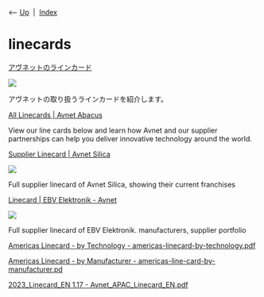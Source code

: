 <div class="nav">

⟵ [Up](index.html)  \|  [Index](index.html)

</div>

# linecards

<div class="cards">

<div class="card">

<div class="card-title">

[アヴネットのラインカード](https://www.avnet.com/wps/portal/japan/manufacturers/linecard)

</div>

<div class="card-image">

[![](https://www.avnet.com/opasdata/wcmAssets/OpenGraph/OG_1250x600_Avnet2Avnet.jpg)](https://www.avnet.com/wps/portal/japan/manufacturers/linecard)

</div>

アヴネットの取り扱うラインカードを紹介します。

</div>

<div class="card">

<div class="card-title">

[All Linecards \| Avnet
Abacus](https://my.avnet.com/abacus/manufacturers/linecards)

</div>

View our line cards below and learn how Avnet and our supplier
partnerships can help you deliver innovative technology around the
world.

</div>

<div class="card">

<div class="card-title">

[Supplier Linecard \| Avnet
Silica](https://my.avnet.com/silica/manufacturers/linecard)

</div>

<div class="card-image">

[![](https://www.avnet.com/opasdata/wcmAssets/OpenGraph/OG_1250x600_Avnet2Silica.jpg)](https://my.avnet.com/silica/manufacturers/linecard)

</div>

Full supplier linecard of Avnet Silica, showing their current franchises

</div>

<div class="card">

<div class="card-title">

[Linecard \| EBV Elektronik -
Avnet](https://my.avnet.com/ebv/manufacturers/linecard)

</div>

<div class="card-image">

[![](https://www.avnet.com/opasdata/wcmAssets/OpenGraph/OG_1250x600_Avnet2EBV.jpg)](https://my.avnet.com/ebv/manufacturers/linecard)

</div>

Full supplier linecard of EBV Elektronik. manufacturers, supplier
portfolio

</div>

<div class="card">

<div class="card-title">

[Americas Linecard - by Technology -
americas-linecard-by-technology.pdf](https://www.avnet.com/wps/wcm/connect/3bbc6b30-d121-4156-bfa1-265a48e5a8c1/americas-linecard-by-technology.pdf?MOD=AJPERES)

</div>

</div>

<div class="card">

<div class="card-title">

[Americas Linecard - by Manufacturer -
americas-line-card-by-manufacturer.pd](https://www.avnet.com/wps/wcm/connect/1aa9e77a-c9d4-4eae-930f-77c6b812d4b9/americas-line-card-by-manufacturer.pdf?MOD=AJPERES)

</div>

</div>

<div class="card">

<div class="card-title">

[2023_Linecard_EN 1.17 -
Avnet_APAC_Linecard_EN.pdf](https://www.avnet.com/wps/wcm/connect/onesite/72c1d5ab-c209-4cb1-9576-22e39f2804a0/Avnet_APAC_Linecard_EN.pdf?CVID=nbAtUtC&MOD=AJPERES&useDefaultDesc=0&useDefaultText=0)

</div>

</div>

</div>
